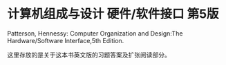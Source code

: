 # 计算机组成与设计 硬件/软件接口 第5版

Patterson, Hennessy: Computer Organization and Design:The Hardware/Software Interface,5th Edition.

这里存放的是关于这本书英文版的习题答案及扩张阅读部分。
